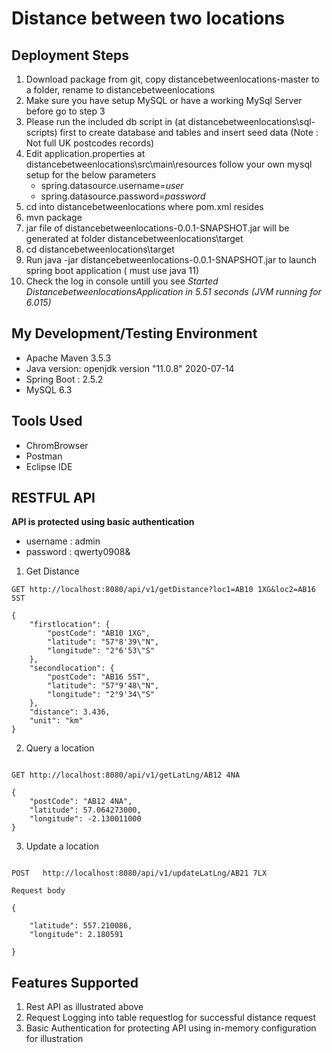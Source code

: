 # Distance between two locations

## Deployment Steps

1) Download package from git, copy distancebetweenlocations-master to a folder, rename to distancebetweenlocations
2) Make sure you have setup MySQL or have a working MySql Server before go to step 3
3) Please run the included db script in (at distancebetweenlocations\sql-scripts) first to create database and tables and insert seed data (Note : Not full UK postcodes records)  
4) Edit application.properties at distancebetweenlocations\src\main\resources follow your own mysql setup for the below parameters
	* spring.datasource.username=*user*
	* spring.datasource.password=*password*
5) cd into distancebetweenlocations where pom.xml resides
6) mvn package
7) jar file of distancebetweenlocations-0.0.1-SNAPSHOT.jar will be generated at folder distancebetweenlocations\target
8) cd distancebetweenlocations\target
9) Run java -jar distancebetweenlocations-0.0.1-SNAPSHOT.jar to launch spring boot application ( must use java 11)
10) Check the log in console untill you see  *Started DistancebetweenlocationsApplication in 5.51 seconds (JVM running for 6.015)*

## My Development/Testing Environment
- Apache Maven 3.5.3
- Java version: openjdk version "11.0.8" 2020-07-14
- Spring Boot : 2.5.2 
- MySQL 6.3

## Tools Used
- ChromBrowser 
- Postman
- Eclipse IDE


## RESTFUL API

**API is protected using basic authentication**

- username : admin
- password : qwerty0908&

1) Get Distance

```
GET http://localhost:8080/api/v1/getDistance?loc1=AB10 1XG&loc2=AB16 5ST

{
    "firstlocation": {
        "postCode": "AB10 1XG",
        "latitude": "57°8'39\"N",
        "longitude": "2°6'53\"S"
    },
    "secondlocation": {
        "postCode": "AB16 5ST",
        "latitude": "57°9'48\"N",
        "longitude": "2°9'34\"S"
    },
    "distance": 3.436,
    "unit": "km"
}

```

2) Query a location

```

GET http://localhost:8080/api/v1/getLatLng/AB12 4NA

{
    "postCode": "AB12 4NA",
    "latitude": 57.064273000,
    "longitude": -2.130011000
}

```

3) Update a location

```

POST   http://localhost:8080/api/v1/updateLatLng/AB21 7LX

Request body

{
    
    "latitude": 557.210086,
    "longitude": 2.180591

}

```

## Features Supported
1) Rest API as illustrated above
2) Request Logging into table requestlog for successful distance request
3) Basic Authentication for protecting API using in-memory configuration for illustration

